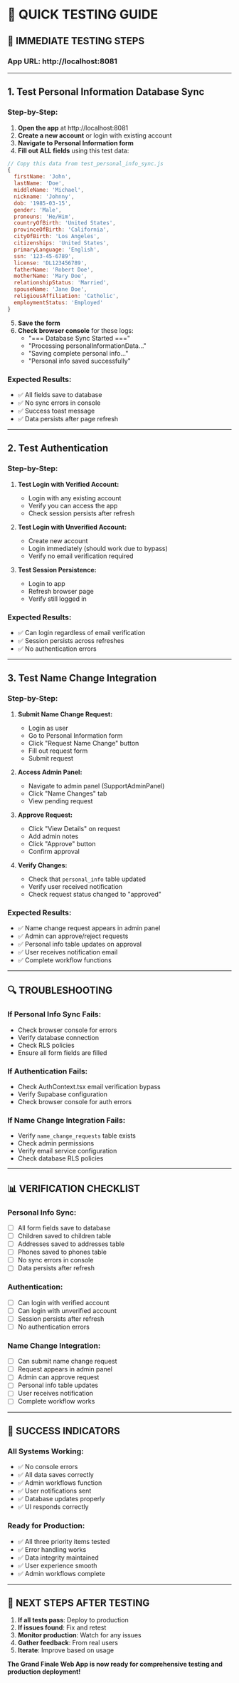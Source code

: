 # 🧪 QUICK TESTING GUIDE

## 🚀 **IMMEDIATE TESTING STEPS**

### **App URL**: http://localhost:8081

---

## **1. Test Personal Information Database Sync**

### **Step-by-Step:**
1. **Open the app** at http://localhost:8081
2. **Create a new account** or login with existing account
3. **Navigate to Personal Information form**
4. **Fill out ALL fields** using this test data:

```javascript
// Copy this data from test_personal_info_sync.js
{
  firstName: 'John',
  lastName: 'Doe',
  middleName: 'Michael',
  nickname: 'Johnny',
  dob: '1985-03-15',
  gender: 'Male',
  pronouns: 'He/Him',
  countryOfBirth: 'United States',
  provinceOfBirth: 'California',
  cityOfBirth: 'Los Angeles',
  citizenships: 'United States',
  primaryLanguage: 'English',
  ssn: '123-45-6789',
  license: 'DL123456789',
  fatherName: 'Robert Doe',
  motherName: 'Mary Doe',
  relationshipStatus: 'Married',
  spouseName: 'Jane Doe',
  religiousAffiliation: 'Catholic',
  employmentStatus: 'Employed'
}
```

5. **Save the form**
6. **Check browser console** for these logs:
   - "=== Database Sync Started ==="
   - "Processing personalInformationData..."
   - "Saving complete personal info..."
   - "Personal info saved successfully"

### **Expected Results:**
- ✅ All fields save to database
- ✅ No sync errors in console
- ✅ Success toast message
- ✅ Data persists after page refresh

---

## **2. Test Authentication**

### **Step-by-Step:**
1. **Test Login with Verified Account:**
   - Login with any existing account
   - Verify you can access the app
   - Check session persists after refresh

2. **Test Login with Unverified Account:**
   - Create new account
   - Login immediately (should work due to bypass)
   - Verify no email verification required

3. **Test Session Persistence:**
   - Login to app
   - Refresh browser page
   - Verify still logged in

### **Expected Results:**
- ✅ Can login regardless of email verification
- ✅ Session persists across refreshes
- ✅ No authentication errors

---

## **3. Test Name Change Integration**

### **Step-by-Step:**
1. **Submit Name Change Request:**
   - Login as user
   - Go to Personal Information form
   - Click "Request Name Change" button
   - Fill out request form
   - Submit request

2. **Access Admin Panel:**
   - Navigate to admin panel (SupportAdminPanel)
   - Click "Name Changes" tab
   - View pending request

3. **Approve Request:**
   - Click "View Details" on request
   - Add admin notes
   - Click "Approve" button
   - Confirm approval

4. **Verify Changes:**
   - Check that `personal_info` table updated
   - Verify user received notification
   - Check request status changed to "approved"

### **Expected Results:**
- ✅ Name change request appears in admin panel
- ✅ Admin can approve/reject requests
- ✅ Personal info table updates on approval
- ✅ User receives notification email
- ✅ Complete workflow functions

---

## 🔍 **TROUBLESHOOTING**

### **If Personal Info Sync Fails:**
- Check browser console for errors
- Verify database connection
- Check RLS policies
- Ensure all form fields are filled

### **If Authentication Fails:**
- Check AuthContext.tsx email verification bypass
- Verify Supabase configuration
- Check browser console for auth errors

### **If Name Change Integration Fails:**
- Verify `name_change_requests` table exists
- Check admin permissions
- Verify email service configuration
- Check database RLS policies

---

## 📊 **VERIFICATION CHECKLIST**

### **Personal Info Sync:**
- [ ] All form fields save to database
- [ ] Children saved to children table
- [ ] Addresses saved to addresses table
- [ ] Phones saved to phones table
- [ ] No sync errors in console
- [ ] Data persists after refresh

### **Authentication:**
- [ ] Can login with verified account
- [ ] Can login with unverified account
- [ ] Session persists after refresh
- [ ] No authentication errors

### **Name Change Integration:**
- [ ] Can submit name change request
- [ ] Request appears in admin panel
- [ ] Admin can approve request
- [ ] Personal info table updates
- [ ] User receives notification
- [ ] Complete workflow works

---

## 🎯 **SUCCESS INDICATORS**

### **All Systems Working:**
- ✅ No console errors
- ✅ All data saves correctly
- ✅ Admin workflows function
- ✅ User notifications sent
- ✅ Database updates properly
- ✅ UI responds correctly

### **Ready for Production:**
- ✅ All three priority items tested
- ✅ Error handling works
- ✅ Data integrity maintained
- ✅ User experience smooth
- ✅ Admin workflows complete

---

## 🚀 **NEXT STEPS AFTER TESTING**

1. **If all tests pass**: Deploy to production
2. **If issues found**: Fix and retest
3. **Monitor production**: Watch for any issues
4. **Gather feedback**: From real users
5. **Iterate**: Improve based on usage

**The Grand Finale Web App is now ready for comprehensive testing and production deployment!** 